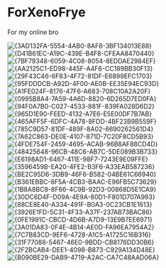 
# ForXenoFrye
For my online bro

![{3AD132FA-5554-4AB0-8AF8-3BF134013E88}](https://github.com/user-attachments/assets/a7cb4647-7200-4796-b33d-39f94dc8bafb)
![{D41B61EC-A19C-439E-B4F8-CFEAA8470440}](https://github.com/user-attachments/assets/def599b8-9917-4674-a3cc-f4e3892d7812)![{7BF79348-6059-4C08-8054-8EDDAE2984EF}](https://github.com/user-attachments/assets/bb14f9aa-e792-46d2-8bff-a3291713b9bf)![{AA2125C1-ED98-445F-A4F6-CC189BB30F13}](https://github.com/user-attachments/assets/e83adbf1-be89-485b-ab5e-e0071c70bdbd)![{29F43C46-6F83-4F72-81DF-E6899EFC1703}](https://github.com/user-attachments/assets/8bada0bf-cb67-4eb0-9b7f-f29aebd11cbf)![{95FDDDCB-A92D-4F00-AE0B-EE35E94EC93D}](https://github.com/user-attachments/assets/3c18e6bc-4656-4d43-802e-313616888d0e)![{A1FE024F-8176-47F6-A683-708C10A2A20F}](https://github.com/user-attachments/assets/f2361d50-09f4-4df0-ac91-be8b9c15bd04)![{0995B8A4-7A59-4A6D-8820-6D265D7ED0FA}](https://github.com/user-attachments/assets/8514d757-acdf-4059-9bc4-16b3bea1d745)![{94F0A7B0-C027-4533-881F-839FA028D6D2}](https://github.com/user-attachments/assets/32952f88-ff15-4af4-a87f-2ab83b233ee0)![{965D1E90-FEED-4132-A7E6-E5E00DF7B7AB}](https://github.com/user-attachments/assets/f6c6cbd7-6ea9-4b5e-9e4c-a1883d8bb476)![{465AFF5F-6DFC-4A78-8FDD-4BF23B9B559F}](https://github.com/user-attachments/assets/7d8de9d9-6e55-4a7a-976a-cbe6bf726e79)![{785C9D57-81DF-489F-8A02-6690262561D4}](https://github.com/user-attachments/assets/270a25a3-4434-42f8-ab8a-c195aeafdc5a)![{7A62C863-DE0E-4107-871D-7C20F8CD5B93}](https://github.com/user-attachments/assets/3015c0c3-7587-4525-b22e-0b70d14ea612)![{4FDE754F-2459-4695-ACAB-96B8AF88CD4D}](https://github.com/user-attachments/assets/5a728500-430c-4613-b1d5-9f4d27b51fbf)![{48425648-96CB-48C6-AB7C-5DE089B3B733}](https://github.com/user-attachments/assets/c6f58e27-2eaf-4aac-b39c-4dab70c7d097)![{E6198AD1-6467-411E-98F7-7243E9E09FFE}](https://github.com/user-attachments/assets/56c7ae14-da1e-4900-a7c5-911d5e2b556c)![{3596459B-EA20-4FE2-B3F6-A33EAB587236}](https://github.com/user-attachments/assets/474b20d4-166e-4e41-b358-54df8b0dc450)![{BE2C95D6-3DB9-46F6-B582-04BE61C66940}](https://github.com/user-attachments/assets/992c5903-a647-4842-9bea-d24a9e422be8)![{B361EBBC-8F5A-4CB3-BAAC-E96FB5C73629}](https://github.com/user-attachments/assets/19103365-b71b-4517-b200-d4633c45a5c7)![{1B8A8BC8-8F66-4C9B-92D3-00868D5E1CA9}](https://github.com/user-attachments/assets/8bb3998a-2542-45fd-99b8-4353ab88b818)![{30DC6D4F-D09A-4E9A-80D1-F801D707A993}](https://github.com/user-attachments/assets/ef97bfbb-4ea1-488f-a14a-552366c37a71)![{88CE8E40-A334-491F-B0A3-0C23CB1E1613}](https://github.com/user-attachments/assets/18722243-5f13-4c34-9cbe-bb64e0dc05da)![{3926E1FD-5C31-4F33-A37F-237AB73BAC86}](https://github.com/user-attachments/assets/a6d8fc38-d358-4781-9cc9-7426109c9a28)![{0FE1991C-CBCD-4D6B-A7D9-13E9B7EE6971}](https://github.com/user-attachments/assets/6cd86f85-0b12-44d4-957e-f6a3b54998cd)![{3A01DA83-0F4E-4B14-AE0D-FA96EA7954A2}](https://github.com/user-attachments/assets/f932f8a7-5cde-4078-ab8c-c663d3a566c2)![{7C7B83CD-9EF6-4728-A1C5-A1725C16B316}](https://github.com/user-attachments/assets/ca9597fa-510b-496c-b6a5-d64e95a87dea)![{31F77088-5467-46E0-9BDD-CB8176DD30B6}](https://github.com/user-attachments/assets/7b997705-6a93-44da-91c5-5578cce32bc4)![{2F2BCAB4-DEE1-4098-B873-C929A134D48E}](https://github.com/user-attachments/assets/59e50e5b-a568-45cd-849c-f52dc5ba7776)![{B090BE29-DAB9-4719-A2AC-CA7C48AAD06A}](https://github.com/user-attachments/assets/10a1fed7-d918-46eb-8779-41262f934fe6)


